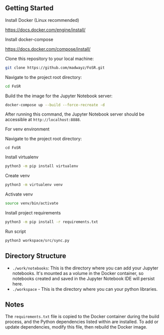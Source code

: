 ## Getting Started

Install Docker (Linux recommended)

https://docs.docker.com/engine/install/

Install docker-compose

https://docs.docker.com/compose/install/

Clone this repository to your local machine:

```bash
git clone https://github.com/madwayz/FoSR.git
```

Navigate to the project root directory:

```bash
cd FoSR
```

Build the the image for the Jupyter Notebook server:

```bash
docker-compose up --build --force-recreate -d
```

After running this command, the Jupyter Notebook server should be accessible at `http://localhost:8888`.

For venv environment

Navigate to the project root directory:
```
cd FoSR
```

Install virtualenv

```bash
python3 -m pip install virtualenv
```

Create venv

```bash
python3 -m virtualenv venv
```

Activate venv
```bash
source venv/bin/activate
```

Install project requirements

```bash
python3 -m pip install -r requirements.txt
```

Run script

```bash
python3 workspace/src/sync.py
```

## Directory Structure

- `./work/notebooks`: This is the directory where you can add your Jupyter notebooks. It's mounted as a volume in the Docker container, so notebooks created and saved in the Jupyter Notebook IDE will persist here.
- `./workspace` - This is the directory where you can your python libraries.

## Notes

The `requirements.txt` file is copied to the Docker container during the build process, and the Python dependencies listed within are installed. To add or update dependencies, modify this file, then rebuild the Docker image.

